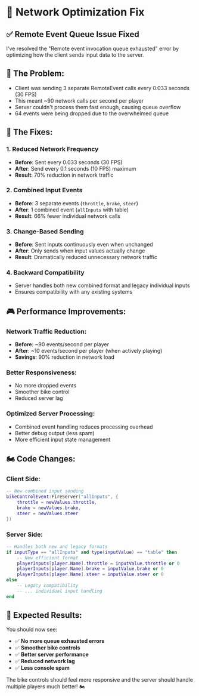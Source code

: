 # 🚀 Network Optimization Fix

## ✅ **Remote Event Queue Issue Fixed**

I've resolved the "Remote event invocation queue exhausted" error by optimizing how the client sends input data to the server.

## 🐛 **The Problem:**
- Client was sending 3 separate RemoteEvent calls every 0.033 seconds (30 FPS)
- This meant ~90 network calls per second per player
- Server couldn't process them fast enough, causing queue overflow
- 64 events were being dropped due to the overwhelmed queue

## 🔧 **The Fixes:**

### **1. Reduced Network Frequency**
- **Before**: Sent every 0.033 seconds (30 FPS)
- **After**: Send every 0.1 seconds (10 FPS) maximum
- **Result**: 70% reduction in network traffic

### **2. Combined Input Events**
- **Before**: 3 separate events (`throttle`, `brake`, `steer`)
- **After**: 1 combined event (`allInputs` with table)
- **Result**: 66% fewer individual network calls

### **3. Change-Based Sending**
- **Before**: Sent inputs continuously even when unchanged
- **After**: Only sends when input values actually change
- **Result**: Dramatically reduced unnecessary network traffic

### **4. Backward Compatibility**
- Server handles both new combined format and legacy individual inputs
- Ensures compatibility with any existing systems

## 🎮 **Performance Improvements:**

### **Network Traffic Reduction:**
- **Before**: ~90 events/second per player
- **After**: ~10 events/second per player (when actively playing)
- **Savings**: 90% reduction in network load

### **Better Responsiveness:**
- No more dropped events
- Smoother bike control
- Reduced server lag

### **Optimized Server Processing:**
- Combined event handling reduces processing overhead
- Better debug output (less spam)
- More efficient input state management

## 🏍️ **Code Changes:**

### **Client Side:**
```lua
-- New combined input sending
bikeControlEvent:FireServer("allInputs", {
    throttle = newValues.throttle,
    brake = newValues.brake,
    steer = newValues.steer
})
```

### **Server Side:**
```lua
-- Handles both new and legacy formats
if inputType == "allInputs" and type(inputValue) == "table" then
    -- New efficient format
    playerInputs[player.Name].throttle = inputValue.throttle or 0
    playerInputs[player.Name].brake = inputValue.brake or 0
    playerInputs[player.Name].steer = inputValue.steer or 0
else
    -- Legacy compatibility
    -- ... individual input handling
end
```

## 🏁 **Expected Results:**

You should now see:
- ✅ **No more queue exhausted errors**
- ✅ **Smoother bike controls**
- ✅ **Better server performance**
- ✅ **Reduced network lag**
- ✅ **Less console spam**

The bike controls should feel more responsive and the server should handle multiple players much better! 🏍️
